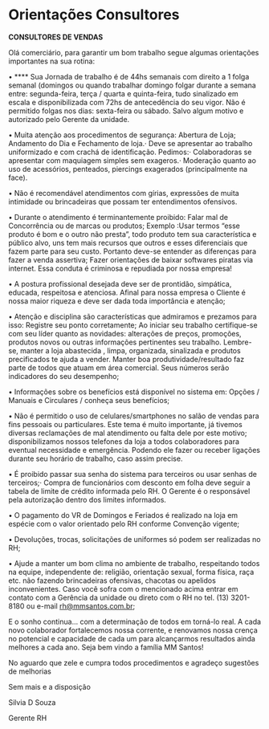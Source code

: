 # Orientações Consultores

**CONSULTORES DE VENDAS**

Olá comerciário, para garantir um bom trabalho segue algumas orientações importantes na sua rotina:

• **** Sua Jornada de trabalho é de 44hs semanais com direito a 1 folga semanal (domingos ou quando trabalhar domingo folgar durante a semana entre: segunda-feira, terça / quarta e quinta-feira, tudo sinalizado em escala e disponibilizada com 72hs de antecedência do seu vigor. Não é permitido folgas nos dias: sexta-feira ou sábado. Salvo algum motivo e autorizado pelo Gerente da unidade.

• Muita atenção aos procedimentos de segurança: Abertura de Loja; Andamento do Dia e Fechamento de loja.· Deve se apresentar ao trabalho uniformizado e com crachá de identificação. Pedimos:· Colaboradoras se apresentar com maquiagem simples sem exageros.· Moderação quanto ao uso de acessórios, penteados, piercings exagerados (principalmente na face).

• Não é recomendável atendimentos com gírias, expressões de muita intimidade ou brincadeiras que possam ter entendimentos ofensivos.

• Durante o atendimento é terminantemente proibido: Falar mal de Concorrência ou de marcas ou produtos; Exemplo :Usar termos “esse produto é bom e o outro não presta”, todo produto tem sua característica e público alvo, uns tem mais recursos que outros e esses diferenciais que fazem parte para seu custo. Portanto deve-se entender as diferenças para fazer a venda assertiva; Fazer orientações de baixar softwares piratas via internet. Essa conduta é criminosa e repudiada por nossa empresa!

• A postura profissional desejada deve ser de prontidão, simpática, educada, respeitosa e atenciosa. Afinal para nossa empresa o Cliente é nossa maior riqueza e deve ser dada toda importância e atenção;

• Atenção e disciplina são características que admiramos e prezamos para isso: Registre seu ponto corretamente; Ao iniciar seu trabalho certifique-se com seu líder quanto as novidades: alterações de preços, promoções, produtos novos ou outras informações pertinentes seu trabalho. Lembre-se, manter a loja abastecida , limpa, organizada, sinalizada e produtos precificados te ajuda a vender. Manter boa produtividade/resultado faz parte de todos que atuam em área comercial. Seus números serão indicadores do seu desempenho;

• Informações sobre os benefícios está disponível no sistema em: Opções / Manuais e Circulares / conheça seus benefícios;

• Não é permitido o uso de celulares/smartphones no salão de vendas para fins pessoais ou particulares. Este tema é muito importante, já tivemos diversas reclamações de mal atendimento ou falta dele por este motivo; disponibilizamos nossos telefones da loja a todos colaboradores para eventual necessidade e emergência. Podendo ele fazer ou receber ligações durante seu horário de trabalho, caso assim precise.

• É proibido passar sua senha do sistema para terceiros ou usar senhas de terceiros;· Compra de funcionários com desconto em folha deve seguir a tabela de limite de crédito informada pelo RH. O Gerente é o responsável pela autorização dentro dos limites informados.

• O pagamento do VR de Domingos e Feriados é realizado na loja em espécie com o valor orientado pelo RH conforme Convenção vigente;

• Devoluções, trocas, solicitações de uniformes só podem ser realizadas no RH;

• Ajude a manter um bom clima no ambiente de trabalho, respeitando todos na equipe, independente de: religião, orientação sexual, forma física, raça etc. não fazendo brincadeiras ofensivas, chacotas ou apelidos inconvenientes. Caso você sofra com o mencionado acima entrar em contato com a Gerência da unidade ou direto com o RH no tel. (13) 3201-8180 ou e-mail [rh@mmsantos.com.br](mailto:Rh@mmsantos.com.br);

E o sonho continua... com a determinação de todos em torná-lo real. A cada novo colaborador fortalecemos nossa corrente, e renovamos nossa crença no potencial e capacidade de cada um para alcançarmos resultados ainda melhores a cada ano. Seja bem vindo a família MM Santos!

No aguardo que zele e cumpra todos procedimentos e agradeço sugestões de melhorias

Sem mais e a disposição

Silvia D Souza

Gerente RH
